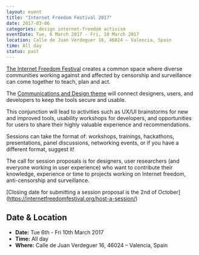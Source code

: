 ```yaml
---
layout: event
title: "Internet Freedom Festival 2017"
date: 2017-03-06
categories: design internet-freedom activism
eventDate: Tue, 6 March 2017 - Fri, 10 March 2017
location: Calle de Juan Verdeguer 16, 46024 – Valencia, Spain
time: All day
status: past
---
```


[The Internet Freedom Festival](https://internetfreedomfestival.org/) creates a common space where diverse communities working against and affected by censorship and surveillance can come together to teach, plan and act.

The [Communications and Design theme](https://internetfreedomfestival.org/#themes) will connect designers, users, and developers to keep the tools secure and usable.

This conjunction will lead to activities such as UX/UI brainstorms for new and improved tools, usability workshops for developers, and opportunities for users to share their highly valuable experience and recommendations.

Sessions can take the format of: workshops, trainings, hackathons, presentations, panel discussions, networking events, or if you have a different format, suggest it!

The call for session proposals is for designers, user researchers (and everyone working in user experience) who want to contribute their knowledge, experience or time to projects working on Internet freedom, anti-censorship and surveillance.

[Closing date for submitting a session proposal is the 2nd of October] (https://internetfreedomfestival.org/host-a-session/)

## Date & Location

- **Date:** Tue 6th - Fri 10th March 2017
- **Time:** All day
- **Where:** Calle de Juan Verdeguer 16, 46024 – Valencia, Spain
